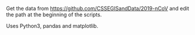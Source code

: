 Get the data from https://github.com/CSSEGISandData/2019-nCoV
and edit the path at the beginning of the scripts.

Uses Python3, pandas and matplotlib.
